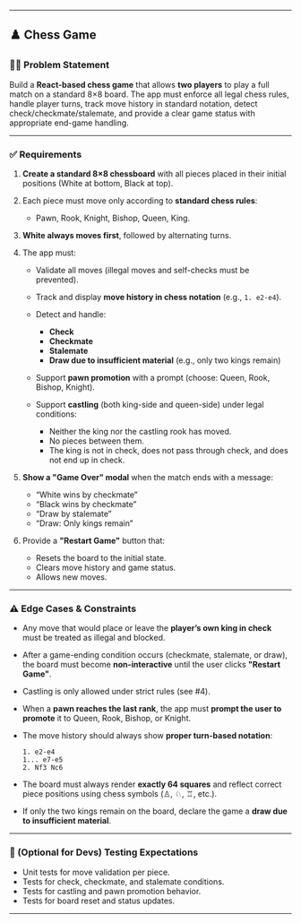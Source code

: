 
---

## ♟️ Chess Game

### 👨‍🎓 Problem Statement

Build a **React-based chess game** that allows **two players** to play a full match on a standard 8×8 board. The app must enforce all legal chess rules, handle player turns, track move history in standard notation, detect check/checkmate/stalemate, and provide a clear game status with appropriate end-game handling.

---

### ✅ Requirements

1. **Create a standard 8×8 chessboard** with all pieces placed in their initial positions (White at bottom, Black at top).
2. Each piece must move only according to **standard chess rules**:

   * Pawn, Rook, Knight, Bishop, Queen, King.
3. **White always moves first**, followed by alternating turns.
4. The app must:

   * Validate all moves (illegal moves and self-checks must be prevented).
   * Track and display **move history in chess notation** (e.g., `1. e2-e4`).
   * Detect and handle:

     * **Check**
     * **Checkmate**
     * **Stalemate**
     * **Draw due to insufficient material** (e.g., only two kings remain)
   * Support **pawn promotion** with a prompt (choose: Queen, Rook, Bishop, Knight).
   * Support **castling** (both king-side and queen-side) under legal conditions:

     * Neither the king nor the castling rook has moved.
     * No pieces between them.
     * The king is not in check, does not pass through check, and does not end up in check.
5. **Show a "Game Over" modal** when the match ends with a message:

   * “White wins by checkmate”
   * “Black wins by checkmate”
   * “Draw by stalemate”
   * “Draw: Only kings remain”
6. Provide a **"Restart Game"** button that:

   * Resets the board to the initial state.
   * Clears move history and game status.
   * Allows new moves.

---

### ⚠️ Edge Cases & Constraints

* Any move that would place or leave the **player’s own king in check** must be treated as illegal and blocked.
* After a game-ending condition occurs (checkmate, stalemate, or draw), the board must become **non-interactive** until the user clicks **"Restart Game"**.
* Castling is only allowed under strict rules (see #4).
* When a **pawn reaches the last rank**, the app must **prompt the user to promote** it to Queen, Rook, Bishop, or Knight.
* The move history should always show **proper turn-based notation**:

  ```
  1. e2-e4
  1... e7-e5
  2. Nf3 Nc6
  ```
* The board must always render **exactly 64 squares** and reflect correct piece positions using chess symbols (♙, ♘, ♖, etc.).
* If only the two kings remain on the board, declare the game a **draw due to insufficient material**.

---

### 🧪 (Optional for Devs) Testing Expectations

* Unit tests for move validation per piece.
* Tests for check, checkmate, and stalemate conditions.
* Tests for castling and pawn promotion behavior.
* Tests for board reset and status updates.

---

